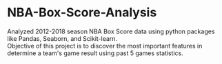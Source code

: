 # NBA-Box-Score-Analysis
Analyzed 2012-2018 season NBA Box Score data using python packages like Pandas, Seaborn, and Scikit-learn.\
Objective of this project is to discover the most important features in determine a team's game result using past 5 games statistics.
